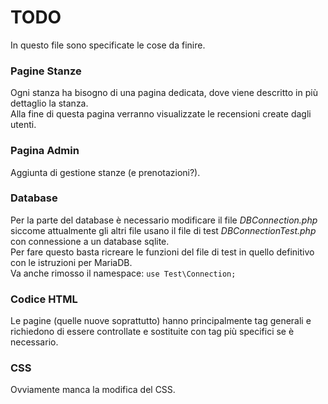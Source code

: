 # TODO

In questo file sono specificate le cose da finire.

### Pagine Stanze

Ogni stanza ha bisogno di una pagina dedicata, dove viene descritto in più dettaglio la stanza. <br>
Alla fine di questa pagina verranno visualizzate le recensioni create dagli utenti.

### Pagina Admin

Aggiunta di gestione stanze (e prenotazioni?).

### Database

Per la parte del database è necessario modificare il file *DBConnection.php* siccome attualmente gli altri file usano il file di test *DBConnectionTest.php* con connessione a un database sqlite. <br>
Per fare questo basta ricreare le funzioni del file di test in quello definitivo con le istruzioni per MariaDB. <br>
Va anche rimosso il namespace: `use Test\Connection;`

### Codice HTML

Le pagine (quelle nuove soprattutto) hanno principalmente tag generali e richiedono di essere controllate e sostituite con tag più specifici se è necessario.

### CSS

Ovviamente manca la modifica del CSS.